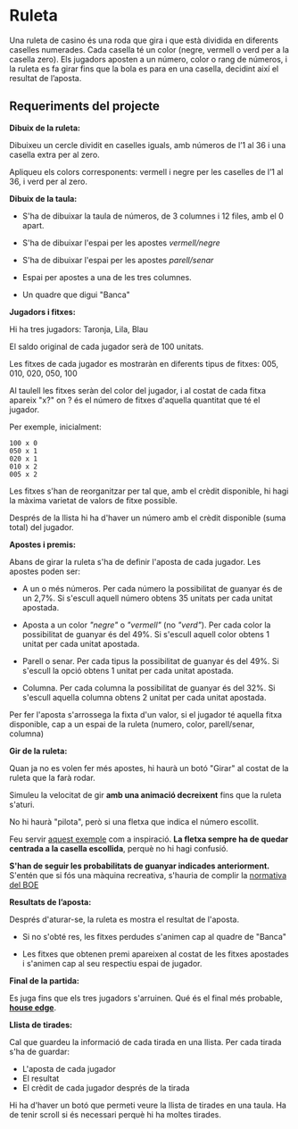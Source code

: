 # Ruleta

Una ruleta de casino és una roda que gira i que està dividida en diferents caselles numerades. Cada casella té un color (negre, vermell o verd per a la casella zero). Els jugadors aposten a un número, color o rang de números, i la ruleta es fa girar fins que la bola es para en una casella, decidint així el resultat de l’aposta.

## Requeriments del projecte

**Dibuix de la ruleta:**

Dibuixeu un cercle dividit en caselles iguals, amb números de l’1 al 36 i una casella extra per al zero.

Apliqueu els colors corresponents: vermell i negre per les caselles de l’1 al 36, i verd per al zero.

**Dibuix de la taula:**

- S'ha de dibuixar la taula de números, de 3 columnes i 12 files, amb el 0 apart.

- S'ha de dibuixar l'espai per les apostes *vermell/negre*

- S'ha de dibuixar l'espai per les apostes *parell/senar*

- Espai per apostes a una de les tres columnes.

- Un quadre que digui "Banca"

**Jugadors i fitxes:**

Hi ha tres jugadors: Taronja, Lila, Blau

El saldo original de cada jugador serà de 100 unitats.

Les fitxes de cada jugador es mostraràn en diferents tipus de fitxes: 005, 010, 020, 050, 100

Al taulell les fitxes seràn del color del jugador, i al costat de cada fitxa apareix "x?" on ? és el número de fitxes d'aquella quantitat que té el jugador.

Per exemple, inicialment:
```text
100 x 0
050 x 1
020 x 1
010 x 2
005 x 2
```

Les fitxes s'han de reorganitzar per tal que, amb el crèdit disponible, hi hagi la màxima varietat de valors de fitxe possible.

Després de la llista hi ha d'haver un número amb el crèdit disponible (suma total) del jugador.

**Apostes i premis:**

Abans de girar la ruleta s'ha de definir l'aposta de cada jugador. Les apostes poden ser:

- A un o més números. Per cada número la possibilitat de guanyar és de un 2,7%. Si s'escull aquell número obtens 35 unitats per cada unitat apostada.

- Aposta a un color *"negre"* o *"vermell"* (no *"verd"*). Per cada color la possibilitat de guanyar és del 49%. Si s'escull aquell color obtens 1 unitat per cada unitat apostada.

- Parell o senar. Per cada tipus la possibilitat de guanyar és del 49%. Si s'escull la opció obtens 1 unitat per cada unitat apostada.

- Columna. Per cada columna la possibilitat de guanyar és del 32%. Si s'escull aquella columna obtens 2 unitat per cada unitat apostada.

Per fer l'aposta s'arrossega la fixta d'un valor, si el jugador té aquella fitxa disponible, cap a un espai de la ruleta (numero, color, parell/senar, columna)

**Gir de la ruleta:**

Quan ja no es volen fer més apostes, hi haurà un botó "Girar" al costat de la ruleta que la farà rodar.

Simuleu la velocitat de gir **amb una animació decreixent** fins que la ruleta s'aturi.

No hi haurà "pilota", però si una fletxa que indica el número escollit.

Feu servir [aquest exemple](https://optimisme.github.io/roulette/) com a inspiració. **La fletxa sempre ha de quedar centrada a la casella escollida**, perquè no hi hagi confusió.

**S'han de seguir les probabilitats de guanyar indicades anteriorment.** S'entén que si fós una màquina recreativa, s'hauria de complir la [normativa del BOE](https://www.boe.es/buscar/pdf/1998/BOE-A-1998-23945-consolidado.pdf)

**Resultats de l’aposta:**

Després d'aturar-se, la ruleta es mostra el resultat de l'aposta.

- Si no s'obté res, les fitxes perdudes s'animen cap al quadre de "Banca"

- Les fitxes que obtenen premi apareixen al costat de les fitxes apostades i s'animen cap al seu respectiu espai de jugador.

**Final de la partida:**

Es juga fins que els tres jugadors s'arruinen. Qué és el final més probable, **[house edge](https://en.wikipedia.org/wiki/Casino_game)**.

**Llista de tirades:**

Cal que guardeu la informació de cada tirada en una llista. Per cada tirada s'ha de guardar:

- L'aposta de cada jugador
- El resultat
- El crèdit de cada jugador després de la tirada

Hi ha d'haver un botó que permeti veure la llista de tirades en una taula. Ha de tenir scroll si és necessari perquè hi ha moltes tirades.